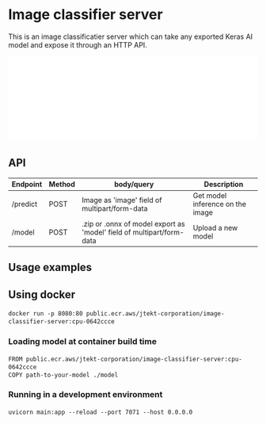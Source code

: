 # Image classifier server

This is an image classificatier server which can take any exported Keras AI model and expose it through an HTTP API.

<p align="center">
  <img src="./docs/image_classifier_server.gif">
</p>

## API

| Endpoint | Method | body/query                                                            | Description                      |
| -------- | ------ | --------------------------------------------------------------------- | -------------------------------- |
| /predict | POST   | Image as 'image' field of multipart/form-data                         | Get model inference on the image |
| /model   | POST   | .zip or .onnx of model export as 'model' field of multipart/form-data | Upload a new model               |

## Usage examples

## Using docker

```
docker run -p 8080:80 public.ecr.aws/jtekt-corporation/image-classifier-server:cpu-0642ccce
```

### Loading model at container build time

```
FROM public.ecr.aws/jtekt-corporation/image-classifier-server:cpu-0642ccce
COPY path-to-your-model ./model
```

### Running in a development environment

```
uvicorn main:app --reload --port 7071 --host 0.0.0.0
```
